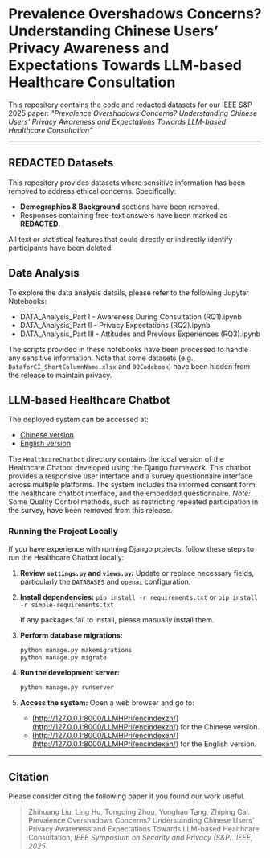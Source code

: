 # Prevalence Overshadows Concerns? Understanding Chinese Users’ Privacy Awareness and Expectations Towards LLM-based Healthcare Consultation

This repository contains the code and redacted datasets for our IEEE S&P 2025 paper: *"Prevalence Overshadows Concerns? Understanding Chinese Users’ Privacy Awareness and Expectations Towards LLM-based Healthcare Consultation"*


---

## REDACTED Datasets

This repository provides datasets where sensitive information has been removed to address ethical concerns. Specifically:
- **Demographics & Background** sections have been removed.
- Responses containing free-text answers have been marked as **REDACTED**.

All text or statistical features that could directly or indirectly identify participants have been deleted.

## Data Analysis

To explore the data analysis details, please refer to the following Jupyter Notebooks:

- DATA_Analysis_Part I - Awareness During Consultation (RQ1).ipynb
- DATA_Analysis_Part II - Privacy Expectations (RQ2).ipynb
- DATA_Analysis_Part III - Attitudes and Previous Experiences (RQ3).ipynb

The scripts provided in these notebooks have been processed to handle any sensitive information. Note that some datasets (e.g., `DataforCI_ShortColumnName.xlsx` and `00Codebook`) have been hidden from the release to maintain privacy.

## LLM-based Healthcare Chatbot

The deployed system can be accessed at:
- [Chinese version](http://healthllm.top/LLMHPri/encindexzh/)
- [English version](http://healthllm.top/LLMHPri/encindexen/)

The `HealthcareChatbot` directory contains the local version of the Healthcare Chatbot developed using the Django framework. This chatbot provides a responsive user interface and a survey questionnaire interface across multiple platforms. 
The system includes the informed consent form, the healthcare chatbot interface, and the embedded questionnaire.
*Note:* Some Quality Control methods, such as restricting repeated participation in the survey, have been removed from this release.

### Running the Project Locally

If you have experience with running Django projects, follow these steps to run the Healthcare Chatbot locally:

1. **Review `settings.py` and `views.py`:** Update or replace necessary fields, particularly the `DATABASES` and `openai` configuration.

2. **Install dependencies:**
    `pip install -r requirements.txt` or `pip install -r simple-requirements.txt`
    
   If any packages fail to install, please manually install them.

3. **Perform database migrations:**
    ```bash
    python manage.py makemigrations
    python manage.py migrate
    ```

4. **Run the development server:**
    ```bash
    python manage.py runserver
    ```

5. **Access the system:** Open a web browser and go to:
   - [http://127.0.0.1:8000/LLMHPri/encindexzh/](http://127.0.0.1:8000/LLMHPri/encindexzh/) for the Chinese version.
   - [http://127.0.0.1:8000/LLMHPri/encindexen/](http://127.0.0.1:8000/LLMHPri/encindexen/) for the English version.


---

## Citation
Please consider citing the following paper if you found our work useful.

> Zhihuang Liu, Ling Hu, Tongqing Zhou, Yonghao Tang, Zhiping Cai. Prevalence Overshadows Concerns? Understanding Chinese Users’ Privacy Awareness and Expectations Towards LLM-based Healthcare Consultation, *IEEE Symposium on Security and Privacy (S&P). IEEE, 2025*.

